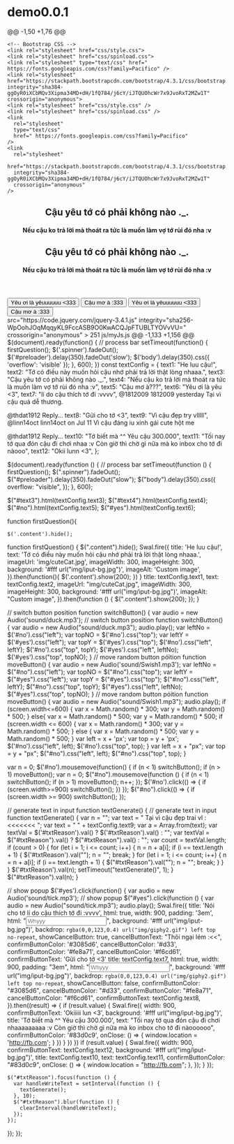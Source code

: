 # demo0.0.1
@@ -1,50 +1,76 @@
<!doctype html>
<!DOCTYPE html>
<html lang="en">
  <head>
    <title>Crussssh</title>
    <!-- Required meta tags -->
    <meta charset="utf-8">
    <meta name="viewport" content="width=device-width, initial-scale=1, shrink-to-fit=no">
    <meta charset="utf-8" />
    <meta
      name="viewport"
      content="width=device-width, initial-scale=1, shrink-to-fit=no"
    />

    <!-- Bootstrap CSS -->
    <link rel="stylesheet" href="css/style.css">
    <link rel="stylesheet" href="css/spinload.css">
    <link rel="stylesheet" type="text/css" href=" https://fonts.googleapis.com/css?family=Pacifico" />
    <link rel="stylesheet" href="https://stackpath.bootstrapcdn.com/bootstrap/4.3.1/css/bootstrap.min.css" integrity="sha384-ggOyR0iXCbMQv3Xipma34MD+dH/1fQ784/j6cY/iJTQUOhcWr7x9JvoRxT2MZw1T" crossorigin="anonymous">
    <link rel="stylesheet" href="css/style.css" />
    <link rel="stylesheet" href="css/spinload.css" />
    <link
      rel="stylesheet"
      type="text/css"
      href=" https://fonts.googleapis.com/css?family=Pacifico"
    />
    <link
      rel="stylesheet"
      href="https://stackpath.bootstrapcdn.com/bootstrap/4.3.1/css/bootstrap.min.css"
      integrity="sha384-ggOyR0iXCbMQv3Xipma34MD+dH/1fQ784/j6cY/iJTQUOhcWr7x9JvoRxT2MZw1T"
      crossorigin="anonymous"
    />
  </head>
  <body>
    <div class="wrapper">
      <!-- Preloader -->
    <div id="preloader">
      <div class="spinner">
        <div class="rect1"></div>
        <div class="rect2"></div>
        <div class="rect3"></div>
        <div class="rect4"></div>
        <div class="rect5"></div>
      <div id="preloader">
        <div class="spinner">
          <div class="rect1"></div>
          <div class="rect2"></div>
          <div class="rect3"></div>
          <div class="rect4"></div>
          <div class="rect5"></div>
        </div>
      </div>
  </div>
      <div id="bg"></div>
      <div class="content">
        <header>
          <h2>Cậu yêu tớ có phải không nào ._.</h2>
          <h4>Nếu cậu ko trả lời mà thoát ra tức là muốn làm vợ tớ rùi đó nha :v </h4>
          <h2 id="text3">Cậu yêu tớ có phải không nào ._.</h2>
          <h4 id="text4">
            Nếu cậu ko trả lời mà thoát ra tức là muốn làm vợ tớ rùi đó nha :v
          </h4>
        </header>
        <button id="yes" type="button" class="btn btn-danger btn-lg">Yêu ơi là yêuuuuuu <333 </button>
        <button id="no" type="button" class="btn btn-info btn-lg">Cậu mơ à :333 </button>
        <button id="yes" type="button" class="btn btn-danger btn-lg">
          Yêu ơi là yêuuuuuu <333
        </button>
        <button id="no" type="button" class="btn btn-info btn-lg">
          Cậu mơ à :333
        </button>
      </div>
    </div>
    <audio src="./sound/sound.mp3" autoplay></audio>
    <!-- Optional JavaScript -->
    <!-- jQuery first, then Popper.js, then Bootstrap JS -->
    <script
  src="https://code.jquery.com/jquery-3.4.1.js"
  integrity="sha256-WpOohJOqMqqyKL9FccASB9O0KwACQJpFTUBLTYOVvVU="
  crossorigin="anonymous"></script>
    <script src="https://cdnjs.cloudflare.com/ajax/libs/popper.js/1.14.7/umd/popper.min.js" integrity="sha384-UO2eT0CpHqdSJQ6hJty5KVphtPhzWj9WO1clHTMGa3JDZwrnQq4sF86dIHNDz0W1" crossorigin="anonymous"></script>
    <script src="https://stackpath.bootstrapcdn.com/bootstrap/4.3.1/js/bootstrap.min.js" integrity="sha384-JjSmVgyd0p3pXB1rRibZUAYoIIy6OrQ6VrjIEaFf/nJGzIxFDsf4x0xIM+B07jRM" crossorigin="anonymous"></script>
      src="https://code.jquery.com/jquery-3.4.1.js"
      integrity="sha256-WpOohJOqMqqyKL9FccASB9O0KwACQJpFTUBLTYOVvVU="
      crossorigin="anonymous"
    ></script>
    <script
      src="https://cdnjs.cloudflare.com/ajax/libs/popper.js/1.14.7/umd/popper.min.js"
      integrity="sha384-UO2eT0CpHqdSJQ6hJty5KVphtPhzWj9WO1clHTMGa3JDZwrnQq4sF86dIHNDz0W1"
      crossorigin="anonymous"
    ></script>
    <script
      src="https://stackpath.bootstrapcdn.com/bootstrap/4.3.1/js/bootstrap.min.js"
      integrity="sha384-JjSmVgyd0p3pXB1rRibZUAYoIIy6OrQ6VrjIEaFf/nJGzIxFDsf4x0xIM+B07jRM"
      crossorigin="anonymous"
    ></script>
    <script src="https://cdn.jsdelivr.net/npm/sweetalert2@9"></script>
    <script src="js/myJs.js"></script>

  </body>
</html> 
</html>
 251  js/myJs.js 
@@ -1,133 +1,156 @@
$(document).ready(function() {
    // process bar
    setTimeout(function() {
        firstQuestion();
        $('.spinner').fadeOut();
        $('#preloader').delay(350).fadeOut('slow');
        $('body').delay(350).css({
            'overflow': 'visible'
        });
    }, 600);
})
const textConfig = {
  text1: "He luu cậu!",
  text2: "Tớ có điều này muốn hỏi cậu nhớ phải trả lời thật lòng nhaaa.",
  text3: "Cậu yêu tớ có phải không nào ._.",
  text4: "Nếu cậu ko trả lời mà thoát ra tức là muốn làm vợ tớ rùi đó nha :v",
  text5: "Cậu mơ à???",
  text6: "Yêu ơi là yêu <3",
  text7: "lí do cậu thích tớ đi :vvvv",
 @1812009
1812009 yesterday
Tại vì cậu quá dễ thương.

@thdat1912	Reply…
  text8: "Gửi cho tớ <3",
  text9: "Vì cậu đẹp try vlllll",
 @linn14oct
linn14oct on Jul 11
Vì cậu đáng iu xinh gái cute hột me

@thdat1912	Reply…
  text10: "Tớ biết mà ^^ Yêu cậu 300.000",
  text11:
    "Tối nay tớ qua đón cậu đi chơi nhaa :v Còn giờ thì chờ gì nữa mà ko inbox cho tớ đi nàooo",
  text12: "Okii lunn <3",
};

$(document).ready(function () {
  // process bar
  setTimeout(function () {
    firstQuestion();
    $(".spinner").fadeOut();
    $("#preloader").delay(350).fadeOut("slow");
    $("body").delay(350).css({
      overflow: "visible",
    });
  }, 600);

  $("#text3").html(textConfig.text3);
  $("#text4").html(textConfig.text4);
  $("#no").html(textConfig.text5);
  $("#yes").html(textConfig.text6);

function firstQuestion(){

    $('.content').hide();
  function firstQuestion() {
    $(".content").hide();
    Swal.fire({
        title: 'He luu cậu!',
        text: 'Tớ có điều này muốn hỏi cậu nhớ phải trả lời thật lòng nhaaa.',
        imageUrl: 'img/cuteCat.jpg',
        imageWidth: 300,
        imageHeight: 300,
        background: '#fff url("img/iput-bg.jpg")',
        imageAlt: 'Custom image',
      }).then(function(){
        $('.content').show(200);
      })
}
      title: textConfig.text1,
      text: textConfig.text2,
      imageUrl: "img/cuteCat.jpg",
      imageWidth: 300,
      imageHeight: 300,
      background: '#fff url("img/iput-bg.jpg")',
      imageAlt: "Custom image",
    }).then(function () {
      $(".content").show(200);
    });
  }

 // switch button position
 function switchButton() {
    var audio = new Audio('sound/duck.mp3');
  // switch button position
  function switchButton() {
    var audio = new Audio("sound/duck.mp3");
    audio.play();
    var leftNo = $('#no').css("left");
    var topNO = $('#no').css("top");
    var leftY = $('#yes').css("left");
    var topY = $('#yes').css("top");
    $('#no').css("left", leftY);
    $('#no').css("top", topY);
    $('#yes').css("left", leftNo);
    $('#yes').css("top", topNO);
}
// move random button póition
function moveButton() {
    var audio = new Audio('sound/Swish1.mp3');
    var leftNo = $("#no").css("left");
    var topNO = $("#no").css("top");
    var leftY = $("#yes").css("left");
    var topY = $("#yes").css("top");
    $("#no").css("left", leftY);
    $("#no").css("top", topY);
    $("#yes").css("left", leftNo);
    $("#yes").css("top", topNO);
  }
  // move random button póition
  function moveButton() {
    var audio = new Audio("sound/Swish1.mp3");
    audio.play();
    if (screen.width<=600) {
        var x = Math.random() * 300;
        var y = Math.random() * 500;
    } else{
        var x = Math.random() * 500;
        var y = Math.random() * 500;
    if (screen.width <= 600) {
      var x = Math.random() * 300;
      var y = Math.random() * 500;
    } else {
      var x = Math.random() * 500;
      var y = Math.random() * 500;
    }
    var left = x + 'px';
    var top = y + 'px';
    $('#no').css("left", left);
    $('#no').css("top", top);
}
    var left = x + "px";
    var top = y + "px";
    $("#no").css("left", left);
    $("#no").css("top", top);
  }


var n = 0;
$('#no').mousemove(function() {
    if (n < 1)
        switchButton();
    if (n > 1)
        moveButton();
  var n = 0;
  $("#no").mousemove(function () {
    if (n < 1) switchButton();
    if (n > 1) moveButton();
    n++;
});
$('#no').click(() => {
    if (screen.width>=900)
        switchButton();
})
  });
  $("#no").click(() => {
    if (screen.width >= 900) switchButton();
  });

// generate text in input
function textGenerate() {
  // generate text in input
  function textGenerate() {
    var n = "";
    var text = " Tại vì cậu đẹp trai vl :<<<<<<< ";
    var text = " " + textConfig.text9;
    var a = Array.from(text);
    var textVal = $('#txtReason').val() ? $('#txtReason').val() : "";
    var textVal = $("#txtReason").val() ? $("#txtReason").val() : "";
    var count = textVal.length;
    if (count > 0) {
        for (let i = 1; i <= count; i++) {
            n = n + a[i];
            if (i == text.length + 1) {
                $('#txtReason').val("");
                n = "";
                break;
            }
      for (let i = 1; i <= count; i++) {
        n = n + a[i];
        if (i == text.length + 1) {
          $("#txtReason").val("");
          n = "";
          break;
        }
      }
    }
    $('#txtReason').val(n);
    setTimeout("textGenerate()", 1);
}
    $("#txtReason").val(n);
  }

// show popup
$('#yes').click(function() {
    var audio = new Audio('sound/tick.mp3');
  // show popup
  $("#yes").click(function () {
    var audio = new Audio("sound/tick.mp3");
    audio.play();
    Swal.fire({
        title: 'Nói cho tớ lí do cậu thích tớ đi :vvvv',
        html: true,
        width: 900,
        padding: '3em',
        html: "<input type='text' class='form-control' id='txtReason' onmousemove=textGenerate()  placeholder='Whyyy'>",
        background: '#fff url("img/iput-bg.jpg")',
        backdrop: `
              rgba(0,0,123,0.4)
              url("img/giphy2.gif")
              left top
              no-repeat
            `,
        showCancelButton: true,
        cancelButtonText: "Thôi ngại lém :<<",
        confirmButtonColor: '#3085d6',
        cancelButtonColor: '#d33',
        confirmButtonColor: '#fe8a71',
        cancelButtonColor: '#f6cd61',
        confirmButtonText: 'Gửi cho tớ <3'
      title: textConfig.text7,
      html: true,
      width: 900,
      padding: "3em",
      html: "<input type='text' class='form-control' id='txtReason'  placeholder='Whyyy'>",
      background: '#fff url("img/iput-bg.jpg")',
      backdrop: `
                    rgba(0,0,123,0.4)
                    url("img/giphy2.gif")
                    left top
                    no-repeat
                  `,
      showCancelButton: false,
      confirmButtonColor: "#3085d6",
      cancelButtonColor: "#d33",
      confirmButtonColor: "#fe8a71",
      cancelButtonColor: "#f6cd61",
      confirmButtonText: textConfig.text8,
    }).then((result) => {
        if (result.value) {
            Swal.fire({
                width: 900,
                confirmButtonText: 'Okiiiii lun <3',
                background: '#fff url("img/iput-bg.jpg")',
                title: 'Tớ biết mà ^^ Yêu cậu 300.000',
                text: "Tối nay tớ qua đón cậu đi chơi nhaaaaaaaaa :v Còn giờ thì chờ gì nữa mà ko inbox cho tớ đi nàoooooo",
                confirmButtonColor: '#83d0c9',
                onClose: () => {
                    window.location = 'http://fb.com';
                  }
            })
        }
    })
})
      if (result.value) {
        Swal.fire({
          width: 900,
          confirmButtonText: textConfig.text12,
          background: '#fff url("img/iput-bg.jpg")',
          title: textConfig.text10,
          text: textConfig.text11,
          confirmButtonColor: "#83d0c9",
          onClose: () => {
            window.location = "http://fb.com";
          },
        });
      }
    });

    $("#txtReason").focus(function () {
      var handleWriteText = setInterval(function () {
        textGenerate();
      }, 10);
      $("#txtReason").blur(function () {
        clearInterval(handleWriteText);
      });
    });
  });
});
